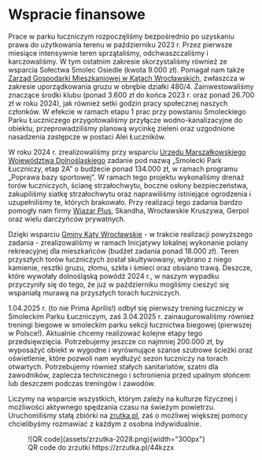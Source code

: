 # Wspracie finansowe

Prace w parku łuczniczym rozpoczęliśmy bezpośrednio po uzyskaniu prawa
do użytkowania terenu w październiku 2023 r. Przez pierwsze miesiące
intensywnie teren sprzątaliśmy, odchwaszczaliśmy i karczowaliśmy. W tym
ostatnim zakresie skorzystaliśmy również ze wsparcia Sołectwa Smolec
Osiedle (kwota 9.000 zł). Pomagał nam także [Zarząd Gospodarki
Mieszkaniowej w Kątach Wrocławskich](https://zgmkwr.pl/), zwłaszcza w zakresie uporządkowania
gruzu w obrębie działki 480/4. Zainwestowaliśmy znaczące środki klubu
(ponad 3.600 zł do końca 2023 r. oraz ponad 26.700 zł w roku 2024), jak
również setki godzin pracy społecznej naszych członków. W efekcie w
ramach etapu 1 prac przy powstaniu Smoleckiego Parku Łuczniczego
przygotowaliśmy przyłącze wodno-kanalizacyjne do obiektu,
przeprowadziliśmy planową wycinkę zieleni oraz uzgodnione nasadzenia
zastępcze w postaci Alei Łuczników.

W roku 2024 r. zrealizowaliśmy przy wsparciu [Urzędu Marszałkowskiego
Województwa Dolnośląskiego](https://umwd.dolnyslask.pl/) zadanie pod nazwą „Smolecki Park Łuczniczy,
etap 2A” o budżecie ponad 134.000 zł, w ramach programu „Poprawa bazy
sportowej”. W ramach tego projektu wykonaliśmy drenaż torów łuczniczych,
ścianę strzałochwytu, boczne osłony bezpieczeństwa, zakupiliśmy siatkę
strzałochwytu oraz naprawiliśmy istniejące ogrodzenia i uzupełniliśmy
te, których brakowało. Przy realizacji tego zadania bardzo pomogły nam
firmy [Wiązar Plus](https://wiazar-plus.pl/), Skandha, Wrocławskie Kruszywa, Gerpol oraz wielu
darczyńców prywatnych.

Dzięki wsparciu [Gminy Kąty Wrocławskie](https://www.katywroclawskie.pl/) - w trakcie realizacji powyższego
zadania - zrealizowaliśmy w ramach Inicjatywy lokalnej wykonanie polany
rekreacyjnej dla mieszkańców (budżet zadania ponad 18.000 zł). Teren
przyszłych torów łuczniczych został skultywowany, wybrano z niego
kamienie, resztki gruzu, złomu, szkła  i śmieci oraz obsiano trawą.
Deszcze, które wywołały dolnośląską powódź 2024 r., w naszym wypadku
przyczyniły się do tego, że już w październiku mogliśmy cieszyć się
wspaniałą murawą na przyszłych torach łuczniczych.

1.04.2025 r. (to nie Prima Aprilis!) odbył się pierwszy trening
łuczniczy w Smoleckim Parku Łuczniczym, zaś 3.04.2025 r.
zainaugurowaliśmy również treningi biegowe w smoleckim parku sekcji
łucznictwa biegowej (pierwszej w Polsce!). Aktualnie chcemy realizować
kolejne etapy tego przedsięwzięcia. Potrzebujemy jeszcze co najmniej
200.000 zł, by wyposażyć obiekt w wygodne i wyrównujące szanse szutrowe
ścieżki oraz oświetlenie, które pozwoli nam wydłużyć sezon łuczniczy na
torach otwartych. Potrzebujemy również stałych sanitariatów, szatni dla
zawodników, zaplecza technicznego i schronienia przed upalnym słońcem
lub deszczem podczas treningów i zawodów.

Liczymy na wsparcie wszystkich, którym zależy na kulturze fizycznej i
możliwości aktywnego spędzania czasu na świeżym powietrzu. Uruchomiliśmy
stałą zbiórki na [zrutka.pl](https://zrzutka.pl/44kzzx), zaś o możliwej większej pomocy chcielibyśmy
rozmawiać z każdym z osobna indywidualnie.

<figure markdown="span">
  ![QR code](assets/zrzutka-2028.png){width="300px"}
  <figcaption>QR code do zrzutki https://zrzutka.pl/44kzzx</figcaption>
</figure>



